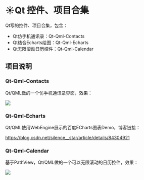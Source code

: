 # :sunny:Qt 控件、项目合集
Qt写的控件、项目合集，包含：
- Qt仿手机通讯录：Qt-Qml-Contacts
- Qt结合Echarts绘图：Qt-Qml-Echarts
- Qt无限滚动日历控件：Qt-Qml-Calendar

## 项目说明

###  Qt-Qml-Contacts

Qt/QML做的一个仿手机通讯录界面，效果：

![](https://github.com/licoba/QtProjects/blob/master/Qt-Qml-Contacts/demo.gif)

###  Qt-Qml-Echarts

Qt/QML使用WebEngine展示的百度ECharts图表Demo，博客链接：

https://blog.csdn.net/silence__star/article/details/84304921

###  Qt-Qml-Calendar

基于PathView，Qt/QML做的一个可以无限滚动的日历控件，效果：

![](https://github.com/licoba/QtProjects/blob/master/Qt-Qml-Calendar/icon/demo.gif)
